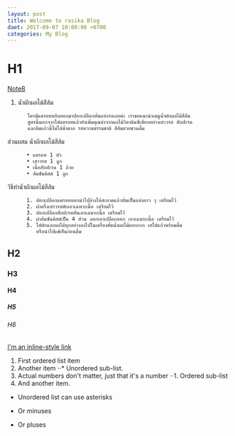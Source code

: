 ```yaml
---
layout: post
title: Welcome to rasika Blog
daet: 2017-09-07 10:00:00 +0700
categories: My Blog
---
```


# H1
[Note8](https://img.kapook.com/u/2016/surauch/cook1/juice1.jpg)

1. น้ำผักผลไม้สีส้ม

          ใครมีแครอทหยิบออกมาปอกเปลือกหั่นแท่งรอเลยค่ะ เราขอแนะนำเมนูน้ำผักผลไม้สีส้ม 
          สูตรนี้นอกจากใส่แครอทแล้วยังเพิ่มคุณค่าจากผลไม้วิตามินซีเพียบอย่างเสาวรส สับปะรด 
          และส้มแก้วนี้ไม่ใส่น้ำตาล รสหวานธรรมชาติ สีส้มสวยชวนดื่ม

ส่วนผสม น้ำผักผลไม้สีส้ม

          • แครอท 1 หัว
          • เสาวรส 1 ลูก 
          • เนื้อสับปะรด 1 ถ้วย
          • ส้มซันคิสต์ 1 ลูก

วิธีทำน้ำผักผลไม้สีส้ม

          1. ปอกเปลือกแครอทออกนำไปล้างให้สะอาดแล้วหั่นเป็นแท่งยาว ๆ เตรียมไว้
          2. ผ่าครึ่งเสาวรสตักเอาเฉพาะเนื้อ เตรียมไว้
          3. ปอกเปลือกสับปะรดหั่นเอาเฉพาะเนื้อ เตรียมไว้
          4. ผ่าส้มซันคิสต์เป็น 4 ส่วน ลอกเอาเปลือกออก เอาเฉพาะเนื้อ เตรียมไว้
          5. ใส่ผักและผลไม้ทุกอย่างลงไปในเครื่องคั้นน้ำผลไม้แยกกาก เทใส่แก้วพร้อมดื่ม 
             หรือนำไปแช่เย็นก่อนดื่ม
## H2
### H3
#### H4
##### H5
###### H6
[I'm an inline-style link](https://www.google.com)
1. First ordered list item
2. Another item
⋅⋅* Unordered sub-list. 
1. Actual numbers don't matter, just that it's a number
⋅⋅1. Ordered sub-list
4. And another item.
* Unordered list can use asterisks
- Or minuses
+ Or pluses
